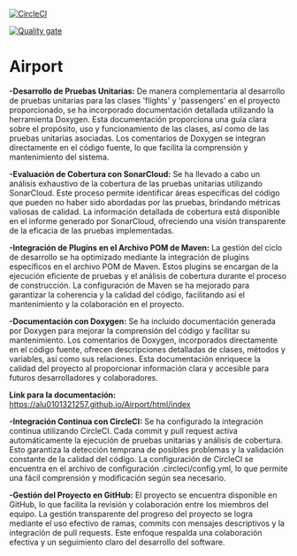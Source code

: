 [![CircleCI](https://dl.circleci.com/status-badge/img/gh/alu0101321257/Airport/tree/main.svg?style=svg)](https://dl.circleci.com/status-badge/redirect/gh/alu0101321257/Airport/tree/main)


[![Quality gate](https://sonarcloud.io/api/project_badges/quality_gate?project=alu0101321257_Airport)](https://sonarcloud.io/summary/new_code?id=alu0101321257_Airport)
# Airport

**-Desarrollo de Pruebas Unitarias:**
De manera complementaria al desarrollo de pruebas unitarias para las clases 'flights' y 'passengers' en el proyecto proporcionado, se ha incorporado documentación detallada utilizando la herramienta Doxygen. Esta documentación proporciona una guía clara sobre el propósito, uso y funcionamiento de las clases, así como de las pruebas unitarias asociadas. Los comentarios de Doxygen se integran directamente en el código fuente, lo que facilita la comprensión y mantenimiento del sistema.

**-Evaluación de Cobertura con SonarCloud:**
Se ha llevado a cabo un análisis exhaustivo de la cobertura de las pruebas unitarias utilizando SonarCloud. Este proceso permite identificar áreas específicas del código que pueden no haber sido abordadas por las pruebas, brindando métricas valiosas de calidad. La información detallada de cobertura está disponible en el informe generado por SonarCloud, ofreciendo una visión transparente de la eficacia de las pruebas implementadas.

**-Integración de Plugins en el Archivo POM de Maven:**
La gestión del ciclo de desarrollo se ha optimizado mediante la integración de plugins específicos en el archivo POM de Maven. Estos plugins se encargan de la ejecución eficiente de pruebas y el análisis de cobertura durante el proceso de construcción. La configuración de Maven se ha mejorado para garantizar la coherencia y la calidad del código, facilitando así el mantenimiento y la colaboración en el proyecto.

**-Documentación con Doxygen:**
Se ha incluido documentación generada por Doxygen para mejorar la comprensión del código y facilitar su mantenimiento. Los comentarios de Doxygen, incorporados directamente en el código fuente, ofrecen descripciones detalladas de clases, métodos y variables, así como sus relaciones. Esta documentación enriquece la calidad del proyecto al proporcionar información clara y accesible para futuros desarrolladores y colaboradores.

**Link para la documentación:** https://alu0101321257.github.io/Airport/html/index

**-Integración Continua con CircleCI:**
Se ha configurado la integración continua utilizando CircleCI. Cada commit y pull request activa automáticamente la ejecución de pruebas unitarias y análisis de cobertura. Esto garantiza la detección temprana de posibles problemas y la validación constante de la calidad del código. La configuración de CircleCI se encuentra en el archivo de configuración .circleci/config.yml, lo que permite una fácil comprensión y modificación según sea necesario.

**-Gestión del Proyecto en GitHub:**
El proyecto se encuentra disponible en GitHub, lo que facilita la revisión y colaboración entre los miembros del equipo. La gestión transparente del progreso del proyecto se logra mediante el uso efectivo de ramas, commits con mensajes descriptivos y la integración de pull requests. Este enfoque respalda una colaboración efectiva y un seguimiento claro del desarrollo del software.


